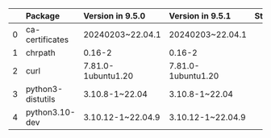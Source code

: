 <!-- markdown-link-check-disable -->

|    | Package           | Version in 9.5.0   | Version in 9.5.1   | Status   |
|---:|:------------------|:-------------------|:-------------------|:---------|
|  0 | ca-certificates   | 20240203~22.04.1   | 20240203~22.04.1   |          |
|  1 | chrpath           | 0.16-2             | 0.16-2             |          |
|  2 | curl              | 7.81.0-1ubuntu1.20 | 7.81.0-1ubuntu1.20 |          |
|  3 | python3-distutils | 3.10.8-1~22.04     | 3.10.8-1~22.04     |          |
|  4 | python3.10-dev    | 3.10.12-1~22.04.9  | 3.10.12-1~22.04.9  |          |